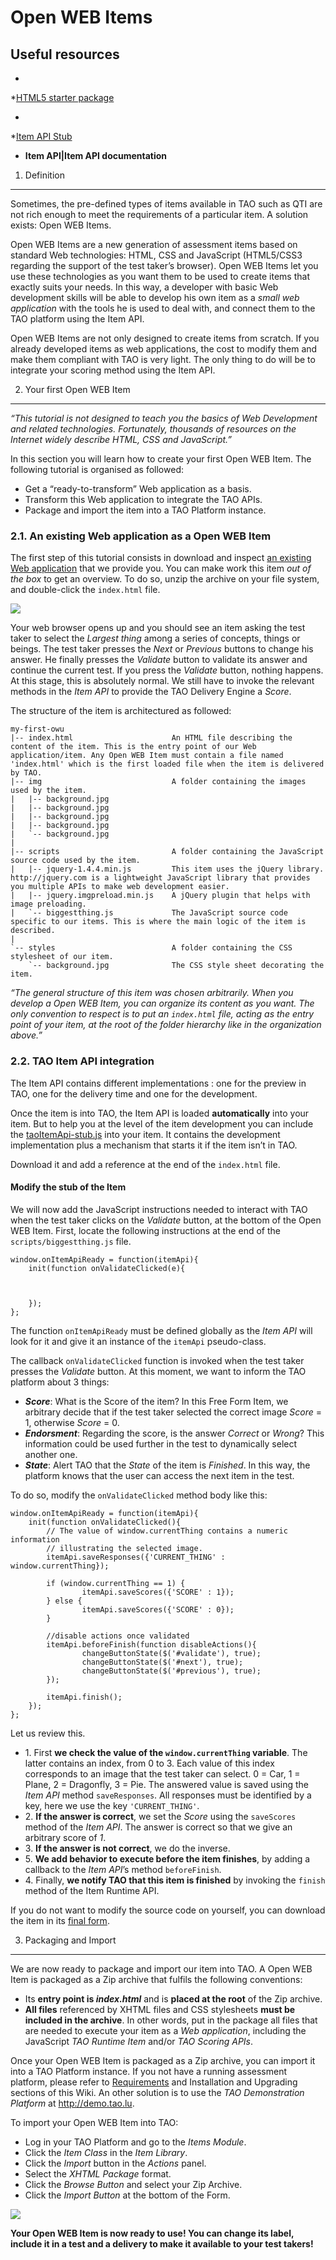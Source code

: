 <!--
created_at: '2011-02-11 12:22:06'
updated_at: '2013-10-18 15:51:03'
authors:
    - 'Bertrand Chevrier'
contributors:
    - 'Jérôme Bogaerts'
tags:
    - Tutorials
-->



Open WEB Items
==============

Useful resources
----------------

-   <br/>
*[HTML5 starter package](http://forge.taotesting.com/attachments/download/2633/owi-stub.zip*)
-   <br/>
*[Item API Stub](http://forge.taotesting.com/attachments/download/2637/taoItemApi-stub.js*)
-   **Item API|Item API documentation**

1. Definition
-------------

Sometimes, the pre-defined types of items available in TAO such as QTI are not rich enough to meet the requirements of a particular item. A solution exists: Open WEB Items.

Open WEB Items are a new generation of assessment items based on standard Web technologies: HTML, CSS and JavaScript (HTML5/CSS3 regarding the support of the test taker’s browser). Open WEB Items let you use these technologies as you want them to be used to create items that exactly suits your needs. In this way, a developer with basic Web development skills will be able to develop his own item as a *small web application* with the tools he is used to deal with, and connect them to the TAO platform using the Item API.

Open WEB Items are not only designed to create items from scratch. If you already developed items as web applications, the cost to modify them and make them compliant with TAO is very light. The only thing to do will be to integrate your scoring method using the Item API.

2. Your first Open WEB Item
---------------------------

*“This tutorial is not designed to teach you the basics of Web Development and related technologies. Fortunately, thousands of resources on the Internet widely describe HTML, CSS and JavaScript.”*

In this section you will learn how to create your first Open WEB Item. The following tutorial is organised as followed:

-   Get a “ready-to-transform” Web application as a basis.
-   Transform this Web application to integrate the TAO APIs.
-   Package and import the item into a TAO Platform instance.

### 2.1. An existing Web application as a Open WEB Item

The first step of this tutorial consists in download and inspect [an existing Web application](http://forge.taotesting.com/attachments/download/2640/my-first-owi-stub.zip) that we provide you. You can make work this item *out of the box* to get an overview. To do so, unzip the archive on your file system, and double-click the `index.html` file.

![](../resources/1-free_form_item_overview.png )

Your web browser opens up and you should see an item asking the test taker to select the *Largest thing* among a series of concepts, things or beings. The test taker presses the *Next* or *Previous* buttons to change his answer. He finally presses the *Validate* button to validate its answer and continue the current test. If you press the *Validate* button, nothing happens. At this stage, this is absolutely normal. We still have to invoke the relevant methods in the *Item API* to provide the TAO Delivery Engine a *Score*.

The structure of the item is architectured as followed:

    my-first-owu
    |-- index.html                      An HTML file describing the content of the item. This is the entry point of our Web application/item. Any Open WEB Item must contain a file named 'index.html' which is the first loaded file when the item is delivered by TAO.
    |-- img                             A folder containing the images used by the item.
    |   |-- background.jpg
    |   |-- background.jpg
    |   |-- background.jpg
    |   |-- background.jpg
    |   `-- background.jpg
    |
    |-- scripts                         A folder containing the JavaScript source code used by the item.
    |   |-- jquery-1.4.4.min.js         This item uses the jQuery library. http://jquery.com is a lightweight JavaScript library that provides you multiple APIs to make web development easier.
    |   |-- jquery.imgpreload.min.js    A jQuery plugin that helps with image preloading.
    |   `-- biggestthing.js             The JavaScript source code specific to our items. This is where the main logic of the item is described.
    |
    `-- styles                          A folder containing the CSS stylesheet of our item.
        `-- background.jpg              The CSS style sheet decorating the item.

*“The general structure of this item was chosen arbitrarily. When you develop a Open WEB Item, you can organize its content as you want. The only convention to respect is to put an `index.html` file, acting as the entry point of your item, at the root of the folder hierarchy like in the organization above.”*

### 2.2. TAO Item API integration

The Item API contains different implementations : one for the preview in TAO, one for the delivery time and one for the development.<br/>

Once the item is into TAO, the Item API is loaded **automatically** into your item. But to help you at the level of the item development you can include the [taoItemApi-stub.js](http://forge.taotesting.com/attachments/download/2637/taoItemApi-stub.js) into your item. It contains the development implementation plus a mechanism that starts it if the item isn’t in TAO.

Download it and add a reference at the end of the `index.html` file.




#### Modify the stub of the Item

We will now add the JavaScript instructions needed to interact with TAO when the test taker clicks on the *Validate* button, at the bottom of the Open WEB Item. First, locate the following instructions at the end of the `scripts/biggestthing.js` file.

    window.onItemApiReady = function(itemApi){
        init(function onValidateClicked(e){



        });
    };

The function `onItemApiReady` must be defined globally as the *Item API* will look for it and give it an instance of the `itemApi` pseudo-class.

The callback `onValidateClicked` function is invoked when the test taker presses the *Validate* button. At this moment, we want to inform the TAO platform about 3 things:

-   ***Score***: What is the Score of the item? In this Free Form Item, we arbitrary decide that if the test taker selected the correct image *Score* = 1, otherwise *Score* = 0.
-   ***Endorsment***: Regarding the score, is the answer *Correct* or *Wrong*? This information could be used further in the test to dynamically select another one.
-   ***State***: Alert TAO that the *State* of the item is *Finished*. In this way, the platform knows that the user can access the next item in the test.

To do so, modify the `onValidateClicked` method body like this:

    window.onItemApiReady = function(itemApi){
        init(function onValidateClicked(){
            // The value of window.currentThing contains a numeric information
            // illustrating the selected image.
            itemApi.saveResponses({'CURRENT_THING' : window.currentThing});

            if (window.currentThing == 1) {
                    itemApi.saveScores({'SCORE' : 1});
            } else {
                    itemApi.saveScores({'SCORE' : 0});
            }

            //disable actions once validated
            itemApi.beforeFinish(function disableActions(){
                    changeButtonState($('#validate'), true);
                    changeButtonState($('#next'), true);
                    changeButtonState($('#previous'), true);
            });

            itemApi.finish();
        });
    };

Let us review this.

-   1\. First **we check the value of the `window.currentThing` variable**. The latter contains an index, from 0 to 3. Each value of this index corresponds to an image that the test taker can select. 0 = Car, 1 = Plane, 2 = Dragonfly, 3 = Pie. The answered value is saved using the *Item API* method `saveResponses`. All responses must be identified by a key, here we use the key `'CURRENT_THING'`.
-   2\. **If the answer is correct**, we set the *Score* using the `saveScores` method of the *Item API*. The answer is correct so that we give an arbitrary score of *1*.
-   3\. **If the answer is not correct**, we do the inverse.
-   5\. **We add behavior to execute before the item finishes**, by adding a callback to the *Item API*’s method `beforeFinish`.
-   4\. Finally, **we notify TAO that this item is finished** by invoking the `finish` method of the Item Runtime API.

If you do not want to modify the source code on yourself, you can download the item in its [final form](http://forge.taotesting.com/attachments/download/2640/my-first-owi-stub.zip).

3. Packaging and Import
-----------------------

We are now ready to package and import our item into TAO. A Open WEB Item is packaged as a Zip archive that fulfils the following conventions:

-   Its **entry point is *index.html*** and is **placed at the root** of the Zip archive.
-   **All files** referenced by XHTML files and CSS stylesheets **must be included in the archive**. In other words, put in the package all files that are needed to execute your item as a *Web application*, including the JavaScript *TAO Runtime Item* and/or *TAO Scoring APIs*.

Once your Open WEB Item is packaged as a Zip archive, you can import it into a TAO Platform instance. If you not have a running assessment platform, please refer to [Requirements](../administrator-guide/requirements.md) and Installation and Upgrading sections of this Wiki. An other solution is to use the *TAO Demonstration Platform* at <http://demo.tao.lu>.

To import your Open WEB Item into TAO:

-   Log in your TAO Platform and go to the *Items Module*.
-   Click the *Item Class* in the *Item Library*.
-   Click the *Import* button in the *Actions* panel.
-   Select the *XHTML Package* format.
-   Click the *Browse Button* and select your Zip Archive.
-   Click the *Import Button* at the bottom of the Form.

![](../resources/2-free_form_item_import.png)

**Your Open WEB Item is now ready to use! You can change its label, include it in a test and a delivery to make it available to your test takers!**


